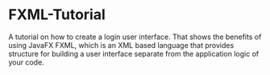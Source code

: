 # FXML-Tutorial

A tutorial on how to create a login user interface. That shows the benefits of using JavaFX FXML, which is an XML based language that provides structure for building a user interface separate from the application logic of your code. 
